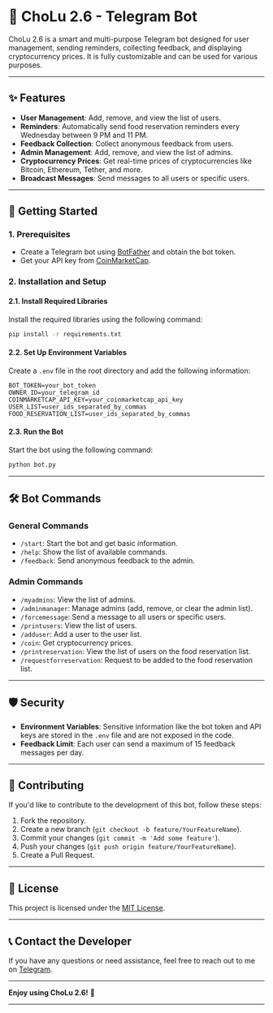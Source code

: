# 🤖 ChoLu 2.6 - Telegram Bot

ChoLu 2.6 is a smart and multi-purpose Telegram bot designed for user management, sending reminders, collecting feedback, and displaying cryptocurrency prices. It is fully customizable and can be used for various purposes.

---

## ✨ Features

- **User Management**: Add, remove, and view the list of users.
- **Reminders**: Automatically send food reservation reminders every Wednesday between 9 PM and 11 PM.
- **Feedback Collection**: Collect anonymous feedback from users.
- **Admin Management**: Add, remove, and view the list of admins.
- **Cryptocurrency Prices**: Get real-time prices of cryptocurrencies like Bitcoin, Ethereum, Tether, and more.
- **Broadcast Messages**: Send messages to all users or specific users.

---

## 🚀 Getting Started

### 1. Prerequisites
- Create a Telegram bot using [BotFather](https://t.me/BotFather) and obtain the bot token.
- Get your API key from [CoinMarketCap](https://coinmarketcap.com/api/).

### 2. Installation and Setup

#### 2.1. Install Required Libraries
Install the required libraries using the following command:

```bash
pip install -r requirements.txt
```

#### 2.2. Set Up Environment Variables
Create a `.env` file in the root directory and add the following information:

```env
BOT_TOKEN=your_bot_token
OWNER_ID=your_telegram_id
COINMARKETCAP_API_KEY=your_coinmarketcap_api_key
USER_LIST=user_ids_separated_by_commas
FOOD_RESERVATION_LIST=user_ids_separated_by_commas
```

#### 2.3. Run the Bot
Start the bot using the following command:

```bash
python bot.py
```

---

## 🛠 Bot Commands

### General Commands
- `/start`: Start the bot and get basic information.
- `/help`: Show the list of available commands.
- `/feedback`: Send anonymous feedback to the admin.

### Admin Commands
- `/myadmins`: View the list of admins.
- `/adminmanager`: Manage admins (add, remove, or clear the admin list).
- `/forcemessage`: Send a message to all users or specific users.
- `/printusers`: View the list of users.
- `/adduser`: Add a user to the user list.
- `/coin`: Get cryptocurrency prices.
- `/printreservation`: View the list of users on the food reservation list.
- `/requestforreservation`: Request to be added to the food reservation list.

---

## 🛡 Security

- **Environment Variables**: Sensitive information like the bot token and API keys are stored in the `.env` file and are not exposed in the code.
- **Feedback Limit**: Each user can send a maximum of 15 feedback messages per day.

---

## 🤝 Contributing

If you'd like to contribute to the development of this bot, follow these steps:

1. Fork the repository.
2. Create a new branch (`git checkout -b feature/YourFeatureName`).
3. Commit your changes (`git commit -m 'Add some feature'`).
4. Push your changes (`git push origin feature/YourFeatureName`).
5. Create a Pull Request.

---

## 📜 License

This project is licensed under the [MIT License](LICENSE).

---

## 📞 Contact the Developer

If you have any questions or need assistance, feel free to reach out to me on [Telegram](https://t.me/masihssj).

---

**Enjoy using ChoLu 2.6!** 🎉

---
